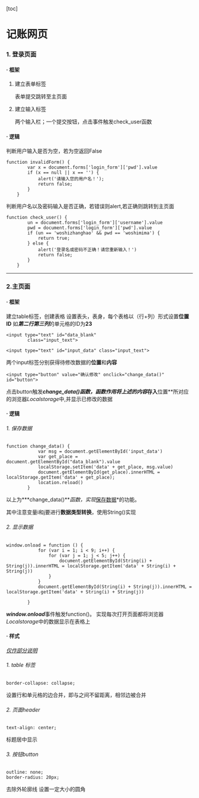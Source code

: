 [toc]



# 记账网页

### 1. 登录页面

#### · 框架  

1. 建立表单标签  

   表单提交跳转至主页面

2. 建立输入标签   

   两个输入栏；一个提交按钮，点击事件触发check_user函数



#### · 逻辑  

判断用户输入是否为空，若为空返回False

```
function invalidForm() {
        var x = document.forms['login_form']['pwd'].value
        if (x == null || x == '') {
            alert('请输入您的用户名！');
            return false;
        }
    }
```

  

判断用户名以及密码输入是否正确，若错误则alert,若正确则跳转到主页面

```
function check_user() {
        un = document.forms['login_form']['username'].value
        pwd = document.forms['login_form']['pwd'].value
        if (un == 'woshizhanghao' && pwd == 'woshimima') {
            return true;
        } else {
            alert('登录名或密码不正确！请您重新输入！')
            return false;
        }
    }
```



------



### 2.主页面  

#### · 框架  

建立table标签，创建表格
设置表头，表身，每个表格以（行+列）形式设置**位置ID**
如***第二行第三列***的单元格的ID为**23**



```
<input type="text" id="data_blank"
        class="input_text">
```

```
<input type="text" id="input_data" class="input_text">
```

两个input标签分别获得待修改数据的**位置**和**内容**


```
<input type="button" value="确认修改" onclick="change_data()" id="button">
```

点击button触发***change_data()***函数，函数作用将上述的**内容**存入**位置**所对应的浏览器*Localstorage*中,并显示已修改的数据



#### · 逻辑 

###### 1. 保存数据

```
function change_data() {
            var msg = document.getElementById('input_data')
            var get_place = document.getElementById("data_blank").value
            localStorage.setItem('data' + get_place, msg.value)
            document.getElementById(get_place).innerHTML = localStorage.getItem('data' + get_place);
            location.reload()
        }
```

以上为***change_data()***函数，实现*<u>保存数据</u>*的功能。

其中注意变量i和j要进行**数据类型转换**，使用String()实现


###### 2. 显示数据

```
window.onload = function () {
            for (var i = 1; i < 9; i++) {
                for (var j = 1; j < 5; j++) {
                    document.getElementById(String(i) + String(j)).innerHTML = localStorage.getItem('data' + String(i) + String(j))
                }
            }
            document.getElementById(String(i) + String(j)).innerHTML = localStorage.getItem('data' + String(i) + String(j))

        }
```

***window.onload***事件触发function()。
实现每次打开页面都将浏览器*Localstorage*中的数据显示在表格上



#### · 样式  

*<u>仅作部分说明</u>*



###### 1. table 标签

```
border-collapse: collapse;
```

设置行和单元格的边合并，即<tr>与<td>之间不留距离，相邻边被合并

###### 2. 页面header  

```
text-align: center;
```

标题居中显示

###### 3. 按钮button

```
outline: none;
border-radius: 20px;
```

去除外轮廓线
设置一定大小的圆角

###### 